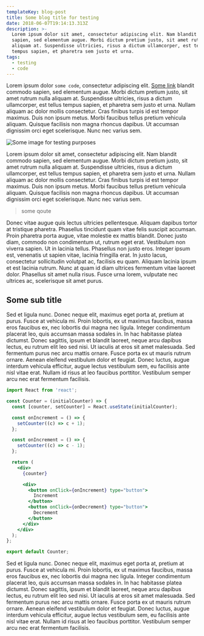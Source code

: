 ```yaml
---
templateKey: blog-post
title: Some blog title for testing
date: 2018-06-07T19:14:13.313Z
description: >-
  Lorem ipsum dolor sit amet, consectetur adipiscing elit. Nam blandit commodo
  sapien, sed elementum augue. Morbi dictum pretium justo, sit amet rutrum nulla
  aliquam at. Suspendisse ultricies, risus a dictum ullamcorper, est tellus
  tempus sapien, et pharetra sem justo et urna.
tags:
  - testing
  - code
---
```


Lorem ipsum dolor `some code`, consectetur adipiscing elit. [Some link](http://link) blandit commodo sapien, sed elementum augue. Morbi dictum pretium justo, sit amet rutrum nulla aliquam at. Suspendisse ultricies, risus a dictum ullamcorper, est tellus tempus sapien, et pharetra sem justo et urna. Nullam aliquam ac dolor mollis consectetur. Cras finibus turpis id est tempor maximus. Duis non ipsum metus. Morbi faucibus tellus pretium vehicula aliquam. Quisque facilisis non magna rhoncus dapibus. Ut accumsan dignissim orci eget scelerisque. Nunc nec varius sem.

![Some image for testing purposes](/img/chemex.jpg 'Some image title for testing purposes')

Lorem ipsum dolor sit amet, consectetur adipiscing elit. Nam blandit commodo sapien, sed elementum augue. Morbi dictum pretium justo, sit amet rutrum nulla aliquam at. Suspendisse ultricies, risus a dictum ullamcorper, est tellus tempus sapien, et pharetra sem justo et urna. Nullam aliquam ac dolor mollis consectetur. Cras finibus turpis id est tempor maximus. Duis non ipsum metus. Morbi faucibus tellus pretium vehicula aliquam. Quisque facilisis non magna rhoncus dapibus. Ut accumsan dignissim orci eget scelerisque. Nunc nec varius sem.

> some qoute

Donec vitae augue quis lectus ultricies pellentesque. Aliquam dapibus tortor at tristique pharetra. Phasellus tincidunt quam vitae felis suscipit accumsan. Proin pharetra porta augue, vitae molestie ex mattis blandit. Donec justo diam, commodo non condimentum ut, rutrum eget erat. Vestibulum non viverra sapien. Ut in lacinia tellus. Phasellus non justo eros. Integer ipsum est, venenatis ut sapien vitae, lacinia fringilla erat. In justo lacus, consectetur sollicitudin volutpat ac, facilisis eu quam. Aliquam lacinia ipsum et est lacinia rutrum. Nunc at quam id diam ultrices fermentum vitae laoreet dolor. Phasellus sit amet nulla risus. Fusce urna lorem, vulputate nec ultrices ac, scelerisque sit amet purus.

## Some sub title

Sed et ligula nunc. Donec neque elit, maximus eget porta at, pretium at purus. Fusce at vehicula mi. Proin lobortis, ex ut maximus faucibus, massa eros faucibus ex, nec lobortis dui magna nec ligula. Integer condimentum placerat leo, quis accumsan massa sodales in. In hac habitasse platea dictumst. Donec sagittis, ipsum et blandit laoreet, neque arcu dapibus lectus, eu rutrum elit leo sed nisi. Ut iaculis at eros sit amet malesuada. Sed fermentum purus nec arcu mattis ornare. Fusce porta ex ut mauris rutrum ornare. Aenean eleifend vestibulum dolor et feugiat. Donec luctus, augue interdum vehicula efficitur, augue lectus vestibulum sem, eu facilisis ante nisl vitae erat. Nullam id risus at leo faucibus porttitor. Vestibulum semper arcu nec erat fermentum facilisis.

```jsx
import React from 'react';

const Counter = (initialCounter) => {
  const [counter, setCounter] = React.useState(initialCounter);

  const onIncrement = () => {
    setCounter((c) => c + 1);
  };

  const onIncrement = () => {
    setCounter((c) => c - 1);
  };

  return (
    <div>
      {counter}

      <div>
        <button onClick={onIncrement} type="button">
          Increment
        </button>
        <button onClick={onDecrement} type="button">
          Decrement
        </button>
      </div>
    </div>
  );
};

export default Counter;
```

Sed et ligula nunc. Donec neque elit, maximus eget porta at, pretium at purus. Fusce at vehicula mi. Proin lobortis, ex ut maximus faucibus, massa eros faucibus ex, nec lobortis dui magna nec ligula. Integer condimentum placerat leo, quis accumsan massa sodales in. In hac habitasse platea dictumst. Donec sagittis, ipsum et blandit laoreet, neque arcu dapibus lectus, eu rutrum elit leo sed nisi. Ut iaculis at eros sit amet malesuada. Sed fermentum purus nec arcu mattis ornare. Fusce porta ex ut mauris rutrum ornare. Aenean eleifend vestibulum dolor et feugiat. Donec luctus, augue interdum vehicula efficitur, augue lectus vestibulum sem, eu facilisis ante nisl vitae erat. Nullam id risus at leo faucibus porttitor. Vestibulum semper arcu nec erat fermentum facilisis.
